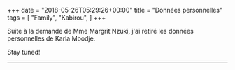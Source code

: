 +++
date = "2018-05-26T05:29:26+00:00"
title = "Données personnelles"
tags = [
    "Family",
    "Kabirou",
]
+++
<p>Suite à la demande de Mme Margrit Nzuki, j'ai retiré les données personnelles de Karla Mbodje.
</p>
<!--more-->
Stay tuned!
<hr>

